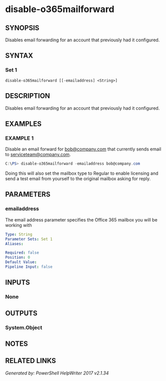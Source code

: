 ﻿# disable-o365mailforward

## SYNOPSIS
Disables email forwarding for an account that previously had it configured.

## SYNTAX

### Set 1
```
disable-o365mailforward [[-emailaddress] <String>]
```

## DESCRIPTION
Disables email forwarding for an account that previously had it configured.

## EXAMPLES

### EXAMPLE 1
Disable an email forward for bob@company.com that currently sends email to serviceteam@company.com.
```powershell
C:\PS> disable-o365mailforward -emailaddress bob@company.com
```

Doing this will also set the mailbox type to Regular to enable licensing and send a test email from yourself to the original mailbox asking for reply.

## PARAMETERS

### emailaddress
The email address parameter specifies the Office 365 mailbox you will be working with

```yaml
Type: String
Parameter Sets: Set 1
Aliases: 

Required: false
Position: 0
Default Value: 
Pipeline Input: false
```

## INPUTS

### None


## OUTPUTS

### System.Object


## NOTES

## RELATED LINKS


*Generated by: PowerShell HelpWriter 2017 v2.1.34*
